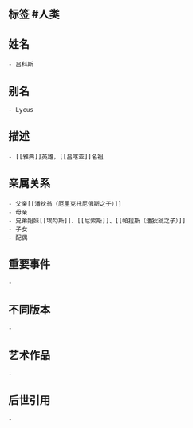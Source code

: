 ## 标签  #人类
## 姓名
	- 吕科斯
## 别名
	- Lycus
## 描述
	- [[雅典]]英雄，[[吕喀亚]]名祖
## 亲属关系
	- 父亲[[潘狄翁（厄里克托尼俄斯之子）]]
	- 母亲
	- 兄弟姐妹[[埃勾斯]]、[[尼索斯]]、[[帕拉斯（潘狄翁之子）]]
	- 子女
	- 配偶
## 重要事件
	-
## 不同版本
	-
## 艺术作品
	-
## 后世引用
	-
